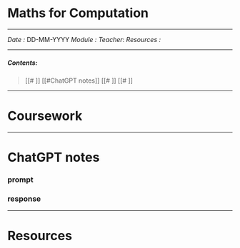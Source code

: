 # Maths for Computation
---
*Date :* DD-MM-YYYY
*Module :* 
*Teacher*: 
*Resources :*

---
##### Contents: 
> [[# ]]  [[#ChatGPT notes]]
> [[# ]]
> [[# ]]
> 
---
# Coursework



---
# ChatGPT notes

### prompt



### response



--- 

# Resources 

